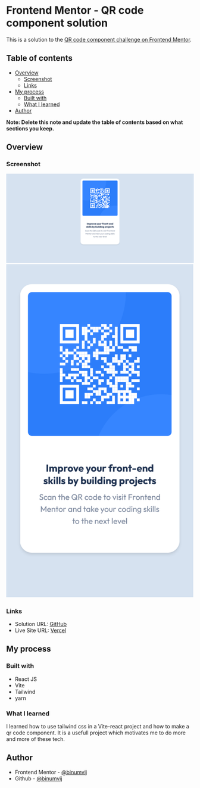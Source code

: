 # Frontend Mentor - QR code component solution

This is a solution to the [QR code component challenge on Frontend Mentor](https://www.frontendmentor.io/challenges/qr-code-component-iux_sIO_H). 

## Table of contents

- [Overview](#overview)
  - [Screenshot](#screenshot)
  - [Links](#links)
- [My process](#my-process)
  - [Built with](#built-with)
  - [What I learned](#what-i-learned)
- [Author](#author)

**Note: Delete this note and update the table of contents based on what sections you keep.**

## Overview

### Screenshot

![](./screens/desktop%20viewport.png)
![](./screens/mobile%20viewport.png)

### Links

- Solution URL: [GitHub](https://github.com/binumvij/qr-code-1)
- Live Site URL: [Vercel](https://qr-code-1-binumvij.vercel.app/)

## My process

### Built with

- React JS
- Vite
- Tailwind
- yarn



### What I learned

I learned how to use tailwind css in a Vite-react project and how to make a qr code component. It is a usefull project which motivates me to do more and more of these tech.



## Author

- Frontend Mentor - [@binumvij](https://www.frontendmentor.io/profile/binumvij)
- Github - [@binumvij](https://github.com/binumvij)

